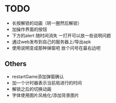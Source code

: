 # TODO

- 长按解锁的动画（转一圈然后解锁）
- 加操作界面的按钮
- 下方的alert 随时间消失 一打开可以放一些说明问题
- 通过web发布到自己的服务器上/导出apk
- 使用说明变成那种弹窗吧  放个问号在最右边吧

## Others

- restartGame添加弹窗确认
- 加一个计时器表示当前局进行的时间
- 解锁之后的切换动画
- 字体使用图片风格化/添加背景图片
